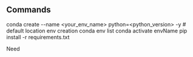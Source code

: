 ## Commands
conda create --name <your_env_name> python=<python_version> -y # default location env creation
conda env list
conda activate envName
pip install -r requirements.txt

Need